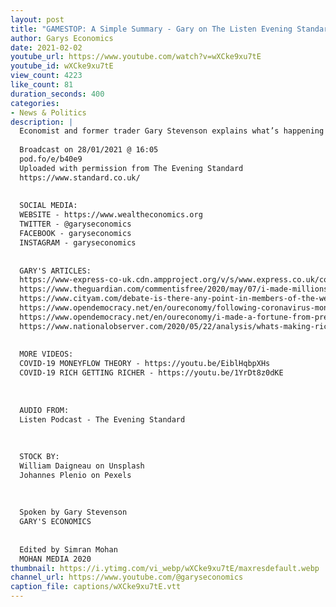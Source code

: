 ```yaml
---
layout: post
title: "GAMESTOP: A Simple Summary - Gary on The Listen Evening Standard Podcast with David Marsland"
author: Garys Economics
date: 2021-02-02
youtube_url: https://www.youtube.com/watch?v=wXCke9xu7tE
youtube_id: wXCke9xu7tE
view_count: 4223
like_count: 81
duration_seconds: 400
categories:
- News & Politics
description: |
  Economist and former trader Gary Stevenson explains what’s happening with Wall Street after struggling US retailer GameStop suddenly saw its share price rocket. He tells us how investors have been hit by a “classic short squeeze” and warns it will happen again as the effects of the covid pandemic start to hit economies.  
  
  Broadcast on 28/01/2021 @ 16:05 
  pod.fo/e/b40e9
  Uploaded with permission from The Evening Standard
  https://www.standard.co.uk/
  
  
  SOCIAL MEDIA:
  WEBSITE - https://www.wealtheconomics.org
  TWITTER - @garyseconomics
  FACEBOOK - garyseconomics
  INSTAGRAM - garyseconomics
  
  
  GARY'S ARTICLES:
  https://www-express-co-uk.cdn.ampproject.org/v/s/www.express.co.uk/comment/expresscomment/1310681/coronavirus-crisis-higher-taxes-open-letter-government/amp?amp_js_v=a3&amp_gsa=1&usqp=mq331AQIKAGwASDYAQE%3D#aoh=15953698215440&referrer=https%3A%2F%2Fwww.google.com&amp_tf=From%20%251%24s&ampshare=https%3A%2F%2Fwww.express.co.uk%2Fcomment%2Fexpresscomment%2F1310681%2Fcoronavirus-crisis-higher-taxes-open-letter-government
  https://www.theguardian.com/commentisfree/2020/may/07/i-made-millions-last-debt-crisis-rich-win-coronavirus-fair-tax?utm_term=Autofeed&CMP=twt_gu&utm_medium&utm_source=Twitter#Echobox=1588851954
  https://www.cityam.com/debate-is-there-any-point-in-members-of-the-wealthy-elite-calling-for-higher-taxes-in-response-to-covid-19/
  https://www.opendemocracy.net/en/oureconomy/following-coronavirus-money-trail/
  https://www.opendemocracy.net/en/oureconomy/i-made-a-fortune-from-predicting-the-last-crisis-i-fear-for-whats-about-to-unfold/
  https://www.nationalobserver.com/2020/05/22/analysis/whats-making-rich-stupidly-richer?fbclid=IwAR0cV436I5FEzNvpDp2WKqMho5-2rmYJnfef7T6vzYw_pyNy5usoeArTLWg
  
  
  MORE VIDEOS:
  COVID-19 MONEYFLOW THEORY - https://youtu.be/EiblHqbpXHs
  COVID-19 RICH GETTING RICHER - https://youtu.be/1YrDt8z0dKE
  
  
  
  AUDIO FROM:
  Listen Podcast - The Evening Standard
  
  
  
  STOCK BY:
  William Daigneau on Unsplash
  Johannes Plenio on Pexels
  
  
  
  Spoken by Gary Stevenson
  GARY'S ECONOMICS
  
  
  Edited by Simran Mohan 
  MOHAN MEDIA 2020
thumbnail: https://i.ytimg.com/vi_webp/wXCke9xu7tE/maxresdefault.webp
channel_url: https://www.youtube.com/@garyseconomics
caption_file: captions/wXCke9xu7tE.vtt
---
```

